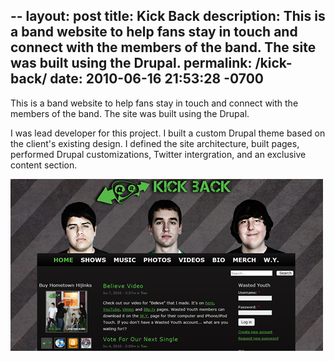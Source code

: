 --
layout: post
title: Kick Back
description: This is a band website to help fans stay in touch and connect with the members of the band. The site was built using the Drupal.
permalink: /kick-back/
date:   2010-06-16 21:53:28 -0700
---
<p>This is a band website to help fans stay in touch and connect with the members of the band. The site was built using the Drupal.<p>
<p>I was lead developer for this project. I built a custom Drupal theme based on the client's existing design. I defined the site architecture, 
built pages, performed Drupal customizations, Twitter intergration, and an exclusive content section.</p> 
<img src="img/kickback.jpg" alt="Kickback" title="Kickback" />

